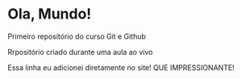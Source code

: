 # Ola, Mundo!
 Primeiro repositório do curso Git e  Github

 Rrpositório criado durante uma aula ao vivo

Essa linha eu adicionei diretamente no site! QUE IMPRESSIONANTE!
